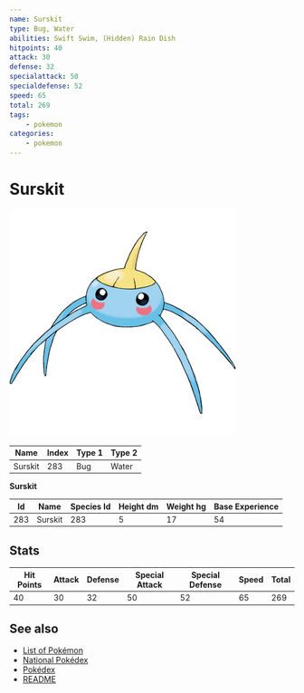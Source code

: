 ```yaml
---
name: Surskit
type: Bug, Water
abilities: Swift Swim, (Hidden) Rain Dish
hitpoints: 40
attack: 30
defense: 32
specialattack: 50
specialdefense: 52
speed: 65
total: 269
tags:
    - pokemon
categories:
    - pokemon
---
```


# Surskit


![Surskit](images/283.png)

| **Name** | **Index** | **Type 1** | **Type 2** |
|----|----|----|----|
| Surskit | 283 | Bug | Water  |

**Surskit** 




| **Id** | **Name** | **Species Id** | **Height dm** | **Weight hg** | **Base Experience** |
|--------|----------|----------------|------------|------------|---------------------|
| 283 | Surskit | 283 | 5 | 17 | 54 |



## Stats

| **Hit Points** | **Attack** | **Defense** | **Special Attack** | **Special Defense** | **Speed** | **Total** |
|----------------|------------|-------------|--------------------|---------------------|-----------|-----------|
| 40 | 30 | 32 | 50 | 52 | 65 | 269 |

## See also

- [List of Pokémon](../pokemon.md)
- [National Pokédex](../national_pokedex.md)
- [Pokédex](../pokedex.md)
- [README](../README.md)
